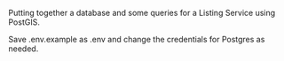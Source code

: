 Putting together a database and some queries for a Listing Service using
PostGIS.

Save .env.example as .env and change the credentials for Postgres as needed.
